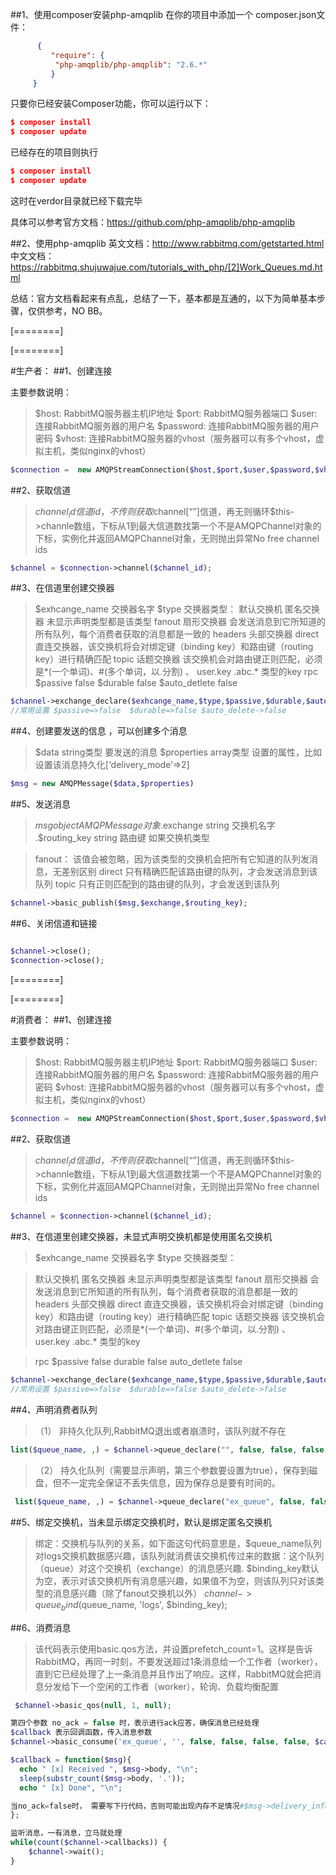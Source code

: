 ##1、使用composer安装php-amqplib
在你的项目中添加一个 composer.json文件：
```json
      {
         "require": {
          "php-amqplib/php-amqplib": "2.6.*"
         }
     }
```
只要你已经安装Composer功能，你可以运行以下：
  ```json
 $ composer install
 $ composer update
```
已经存在的项目则执行 
  ```json
 $ composer install
 $ composer update
```
这时在verdor目录就已经下载完毕

具体可以参考官方文档：https://github.com/php-amqplib/php-amqplib

##2、使用php-amqplib
英文文档：http://www.rabbitmq.com/getstarted.html
中文文档：https://rabbitmq.shujuwajue.com/tutorials_with_php/[2]Work_Queues.md.html

总结：官方文档看起来有点乱，总结了一下，基本都是互通的，以下为简单基本步骤，仅供参考，NO BB。



[========]

[========]



#生产者：
##1、创建连接

主要参数说明：

   >$host:  RabbitMQ服务器主机IP地址
   >$port:  RabbitMQ服务器端口
   $user:  连接RabbitMQ服务器的用户名
   $password:  连接RabbitMQ服务器的用户密码
   $vhost:   连接RabbitMQ服务器的vhost（服务器可以有多个vhost，虚拟主机，类似nginx的vhost）
    
```php
$connection =  new AMQPStreamConnection($host,$port,$user,$password,$vhost);
```

 
##2、获取信道  
>$channel_id 信道id，不传则获取$channel[“”]信道，再无则循环$this->channle数组，下标从1到最大信道数找第一个不是AMQPChannel对象的下标，实例化并返回AMQPChannel对象，无则抛出异常No free channel ids

```php
$channel = $connection->channel($channel_id);
```


##3、在信道里创建交换器

>  $exhcange_name 交换器名字
> $type 交换器类型：
 默认交换机 匿名交换器 未显示声明类型都是该类型
fanout  扇形交换器 会发送消息到它所知道的所有队列，每个消费者获取的消息都是一致的
headers 头部交换器
direct 直连交换器，该交换机将会对绑定键（binding key）和路由键（routing key）进行精确匹配
topic 话题交换器 该交换机会对路由键正则匹配，必须是*(一个单词)、#(多个单词，以.分割) 、      user.key .abc.* 类型的key
rpc 
$passive     false
$durable      false
$auto_detlete false 

```php
$channel->exchange_declare($exhcange_name,$type,$passive,$durable,$auto_delete);
//常用设置 $passive=>false  $durable=>false $auto_delete->false
```


##4、创建要发送的信息 ，可以创建多个消息
>$data  string类型 要发送的消息
>$properties array类型 设置的属性，比如设置该消息持久化[‘delivery_mode’=>2]

```php
$msg = new AMQPMessage($data,$properties)
```

##5、发送消息

>$msg object AMQPMessage对象
.$exchange string 交换机名字  
.$routing_key string 路由键 如果交换机类型

>fanout： 该值会被忽略，因为该类型的交换机会把所有它知道的队列发消息，无差别区别
direct  只有精确匹配该路由键的队列，才会发送消息到该队列
topic   只有正则匹配到的路由键的队列，才会发送到该队列

```php
$channel->basic_publish($msg,$exchange,$routing_key);
```

##6、关闭信道和链接
```php

$channel->close();
$connection->close();
```







[========]

[========]



#消费者：
##1、创建连接

主要参数说明：
>$host:  RabbitMQ服务器主机IP地址
$port:  RabbitMQ服务器端口
$user:  连接RabbitMQ服务器的用户名
$password:  连接RabbitMQ服务器的用户密码
$vhost:   连接RabbitMQ服务器的vhost（服务器可以有多个vhost，虚拟主机，类似nginx的vhost）

```php
$connection =  new AMQPStreamConnection($host,$port,$user,$password,$vhost);
```

 
##2、获取信道  
>$channel_id 信道id，不传则获取$channel[“”]信道，再无则循环$this->channle数组，下标从1到最大信道数找第一个不是AMQPChannel对象的下标，实例化并返回AMQPChannel对象，无则抛出异常No free channel ids

```php
$channel = $connection->channel($channel_id);
```



##3、在信道里创建交换器，未显式声明交换机都是使用匿名交换机

> $exhcange_name 交换器名字
> $type 交换器类型：

>默认交换机 匿名交换器 未显示声明类型都是该类型
fanout  扇形交换器 会发送消息到它所知道的所有队列，每个消费者获取的消息都是一致的
headers 头部交换器
direct 直连交换器，该交换机将会对绑定键（binding key）和路由键（routing key）进行精确匹配
topic 话题交换器 该交换机会对路由键正则匹配，必须是*(一个单词)、#(多个单词，以.分割) 、      user.key .abc.* 类型的key

>rpc 
$passive  false
durable false
auto_detlete false 

```php
$channel->exchange_declare($exhcange_name,$type,$passive,$durable,$auto_delete);
//常用设置 $passive=>false  $durable=>false $auto_delete->false
```




##4、声明消费者队列

>（1）    非持久化队列,RabbitMQ退出或者崩溃时，该队列就不存在

  ```php
list($queue_name, ,) = $channel->queue_declare("", false, false, false, false)
```
   
>（2）    持久化队列（需要显示声明，第三个参数要设置为true），保存到磁盘，但不一定完全保证不丢失信息，因为保存总是要有时间的。

```php
 list($queue_name, ,) = $channel->queue_declare("ex_queue", false, false, true, false)
```



##5、绑定交换机，当未显示绑定交换机时，默认是绑定匿名交换机

>绑定：交换机与队列的关系，如下面这句代码意思是，$queue_name队列对logs交换机数据感兴趣，该队列就消费该交换机传过来的数据：这个队列（queue）对这个交换机（exchange）的消息感兴趣. $binding_key默认为空，表示对该交换机所有消息感兴趣，如果值不为空，则该队列只对该类型的消息感兴趣（除了fanout交换机以外）
   $channel->queue_bind($queue_name, 'logs', $binding_key);


##6、消费消息

>该代码表示使用basic.qos方法，并设置prefetch_count=1。这样是告诉RabbitMQ，再同一时刻，不要发送超过1条消息给一个工作者（worker），直到它已经处理了上一条消息并且作出了响应。这样，RabbitMQ就会把消息分发给下一个空闲的工作者（worker），轮询、负载均衡配置

```php
 $channel->basic_qos(null, 1, null);
```


```php
第四个参数 no_ack = false 时，表示进行ack应答，确保消息已经处理
$callback 表示回调函数，传入消息参数
$channel->basic_consume('ex_queue', '', false, false, false, false, $callback);

$callback = function($msg){
  echo " [x] Received ", $msg->body, "\n";
  sleep(substr_count($msg->body, '.'));
  echo " [x] Done", "\n";

当no_ack=false时， 需要写下行代码，否则可能出现内存不足情况#$msg->delivery_info['channel']->basic_ack($msg->delivery_info['delivery_tag']);
};

监听消息，一有消息，立马就处理
while(count($channel->callbacks)) {
    $channel->wait();
}
```



 